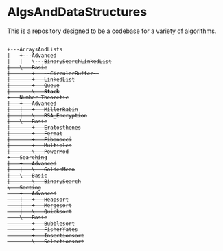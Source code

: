 # AlgsAndDataStructures

This is a repository designed to be a codebase for a variety of algorithms.

<pre><code>
+---ArraysAndLists
|   +---Advanced
|   |   \---<s>BinarySearchLinkedList<s>
|   \---Basic
|       +---~~CircularBuffer~~
|       +---LinkedList
|       +---Queue
|       \---<b>Stack</b>
+---Number Theoretic
|   +---Advanced
|   |   +---MillerRabin
|   |   \---RSA_Encryption
|   \---Basic
|       +---Eratosthenes
|       +---Fermat
|       +---Fibonacci
|       +---Multiples
|       \---PowerMod
+---Searching
|   +---Advanced
|   |   \---GoldenMean
|   \---Basic
|       \---BinarySearch
\---Sorting
    +---Advanced
    |   +---Heapsort
    |   +---Mergesort
    |   \---Quicksort
    \---Basic
        +---Bubblesort
        +---FisherYates
        +---Insertionsort
        \---Selectionsort
<pre><code>
